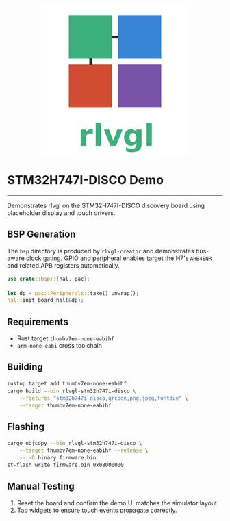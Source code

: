 <!--
examples/stm32h747i-disco/README.md - STM32H747I-DISCO board demo.
-->
<p align="center">
  <img src="../../rlvgl-logo.png" alt="rlvgl" />
</p>

# STM32H747I-DISCO Demo
---
Demonstrates rlvgl on the STM32H747I-DISCO discovery board using placeholder
display and touch drivers.

## BSP Generation
The `bsp` directory is produced by `rlvgl-creator` and demonstrates
bus-aware clock gating. GPIO and peripheral enables target the H7's `AHB4ENR`
and related APB registers automatically.

```rust
use crate::bsp::{hal, pac};

let dp = pac::Peripherals::take().unwrap();
hal::init_board_hal(&dp);
```

## Requirements
- Rust target `thumbv7em-none-eabihf`
- `arm-none-eabi` cross toolchain

## Building
```bash
rustup target add thumbv7em-none-eabihf
cargo build --bin rlvgl-stm32h747i-disco \
    --features "stm32h747i_disco,qrcode,png,jpeg,fontdue" \
    --target thumbv7em-none-eabihf
```

## Flashing
```bash
cargo objcopy --bin rlvgl-stm32h747i-disco \
    --target thumbv7em-none-eabihf --release \
    -- -O binary firmware.bin
st-flash write firmware.bin 0x08000000
```

## Manual Testing
1. Reset the board and confirm the demo UI matches the simulator layout.
2. Tap widgets to ensure touch events propagate correctly.

